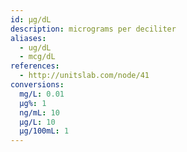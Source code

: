 ```yaml
---
id: μg/dL
description: micrograms per deciliter
aliases:
  - ug/dL
  - mcg/dL
references:
  - http://unitslab.com/node/41
conversions:
  mg/L: 0.01
  µg%: 1
  ng/mL: 10
  µg/L: 10
  µg/100mL: 1
---
```

